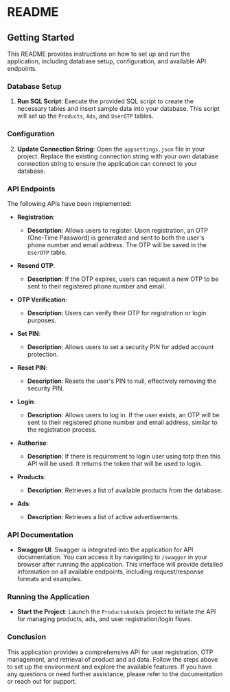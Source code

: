 # README

## Getting Started

This README provides instructions on how to set up and run the application, including database setup, configuration, and available API endpoints.

### Database Setup

1. **Run SQL Script**: Execute the provided SQL script to create the necessary tables and insert sample data into your database. This script will set up the `Products`, `Ads`, and `UserOTP` tables.

### Configuration

2. **Update Connection String**: Open the `appsettings.json` file in your project. Replace the existing connection string with your own database connection string to ensure the application can connect to your database.

### API Endpoints

The following APIs have been implemented:

- **Registration**: 
  - **Description**: Allows users to register. Upon registration, an OTP (One-Time Password) is generated and sent to both the user's phone number and email address. The OTP will be saved in the `UserOTP` table.

- **Resend OTP**: 
  - **Description**: If the OTP expires, users can request a new OTP to be sent to their registered phone number and email.

- **OTP Verification**: 
  - **Description**: Users can verify their OTP for registration or login purposes.

- **Set PIN**: 
  - **Description**: Allows users to set a security PIN for added account protection.

- **Reset PIN**: 
  - **Description**: Resets the user's PIN to null, effectively removing the security PIN.

- **Login**: 
  - **Description**: Allows users to log in. If the user exists, an OTP will be sent to their registered phone number and email address, similar to the registration process.

- **Authorise**: 
  - **Description**: If there is requirement to login user using totp then this API will be used. It returns the token that will be used to login.

- **Products**: 
  - **Description**: Retrieves a list of available products from the database.

- **Ads**: 
  - **Description**: Retrieves a list of active advertisements.

### API Documentation

- **Swagger UI**: Swagger is integrated into the application for API documentation. You can access it by navigating to `/swagger` in your browser after running the application. This interface will provide detailed information on all available endpoints, including request/response formats and examples.

### Running the Application

- **Start the Project**: Launch the `ProductsAndAds` project to initiate the API for managing products, ads, and user registration/login flows.

### Conclusion

This application provides a comprehensive API for user registration, OTP management, and retrieval of product and ad data. Follow the steps above to set up the environment and explore the available features. If you have any questions or need further assistance, please refer to the documentation or reach out for support.